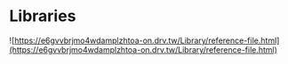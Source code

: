 # Libraries
![https://e6gvvbrjmo4wdamplzhtoa-on.drv.tw/Library/reference-file.html](https://e6gvvbrjmo4wdamplzhtoa-on.drv.tw/Library/reference-file.html)
